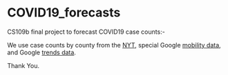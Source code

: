 # COVID19_forecasts
CS109b final project to forecast COVID19 case counts:-

We use case counts by county from the [NYT](https://github.com/nytimes/covid-19-data), special Google [mobility data](https://www.google.com/covid19/mobility/), and Google [trends data](https://trends.google.com/trends/?geo=US). 

Thank You.
